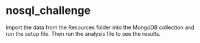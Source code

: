 # nosql_challenge

Import the data from the Resources folder into the MongoDB collection and run the setup file. Then run the analysis file to see the results.
